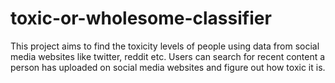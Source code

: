 # toxic-or-wholesome-classifier
This project aims to find the toxicity levels of people using data from social media websites like twitter, reddit etc. Users can search for recent content a person has uploaded on social media websites and figure out how toxic it is.

